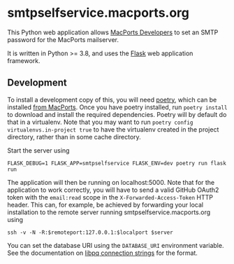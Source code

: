 # smtpselfservice.macports.org

This Python web application allows [MacPorts Developers][macports-devs] to set
an SMTP password for the MacPorts mailserver.

It is written in Python >= 3.8, and uses the [Flask][flask] web application
framework.

## Development

To install a development copy of this, you will need [poetry][poetry], which
can be installed [from MacPorts][poetry-mp]. Once you have poetry installed,
run `poetry install` to download and install the required dependencies. Poetry
will by default do that in a virtualenv. Note that you may want to run `poetry
config virtualenvs.in-project true` to have the virtualenv created in the
project directory, rather than in some cache directory.

Start the server using

```
FLASK_DEBUG=1 FLASK_APP=smtpselfservice FLASK_ENV=dev poetry run flask run
```

The application will then be running on localhost:5000. Note that for the
application to work correctly, you will have to send a valid GitHub OAuth2
token with the `email:read` scope in the `X-Forwarded-Access-Token` HTTP
header. This can, for example, be achieved by forwarding your local
installation to the remote server running smtpselfservice.macports.org using

```
ssh -v -N -R:$remoteport:127.0.0.1:$localport $server
```

You can set the database URI using the `DATABASE_URI` environment variable. See
the documentation on [libpq connection strings][libpq-conn] for the format.

[macports-devs]: https://trac.macports.org/wiki/MacPortsDevelopers
[flask]: https://flask.palletsprojects.com/
[poetry]: https://python-poetry.org/
[poetry-mp]: https://ports.macports.org/port/poetry/summary
[libpq-conn]: https://www.postgresql.org/docs/current/libpq-connect.html#LIBPQ-CONNSTRING
